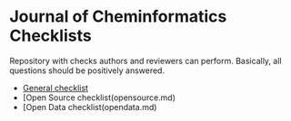 # Journal of Cheminformatics Checklists

Repository with checks authors and reviewers can perform.
Basically, all questions should be positively answered.

* [General checklist](general.md)
* [Open Source checklist(opensource.md)
* [Open Data checklist(opendata.md)

